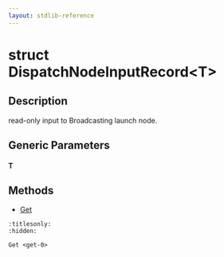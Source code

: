 ```yaml
---
layout: stdlib-reference
---
```


# struct DispatchNodeInputRecord\<T\>

## Description

read-only input to Broadcasting launch node.


## Generic Parameters

####  <a id="typeparam-T"></a>T

## Methods

* [Get](get-0)


```{toctree}
:titlesonly:
:hidden:

Get <get-0>
```
